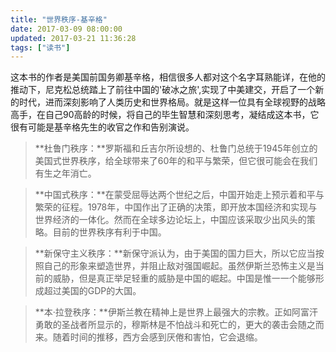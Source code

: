 ```yaml
---
title: "世界秩序-基辛格"
date: 2017-03-09 08:00:00
updated: 2017-03-21 11:36:28
tags: ["读书"]
---
```

这本书的作者是美国前国务卿基辛格，相信很多人都对这个名字耳熟能详，在他的推动下，尼克松总统踏上了前往中国的'破冰之旅',实现了中美建交，开启了一个新的时代，进而深刻影响了人类历史和世界格局。就是这样一位具有全球视野的战略高手，在自己90高龄的时候，将自己的毕生智慧和深刻思考，凝结成这本书，它很有可能是基辛格先生的收官之作和告别演说。

>**杜鲁门秩序：**罗斯福和丘吉尔所设想的、杜鲁门总统于1945年创立的美国式世界秩序，给全球带来了60年的和平与繁荣，但它很可能会在我们有生之年消亡。

>**中国式秩序：**在蒙受屈辱达两个世纪之后，中国开始走上预示着和平与繁荣的征程。1978年，中国作出了正确的决策，即开放本国经济和实现与世界经济的一体化。然而在全球多边论坛上，中国应该采取少出风头的策略。目前的世界秩序有利于中国。

>**新保守主义秩序：**新保守派认为，由于美国的国力巨大，所以它应当按照自己的形象来塑造世界，并阻止敌对强国崛起。虽然伊斯兰恐怖主义是当前的威胁，但是真正举足轻重的威胁是中国的崛起。中国是惟一一个能够形成超过美国的GDP的大国。

>**本·拉登秩序：**伊斯兰教在精神上是世界上最强大的宗教。正如阿富汗勇敢的圣战者所显示的，穆斯林是不怕战斗和死亡的，更大的袭击会随之而来。随着时间的推移，西方会感到厌倦和害怕，它会退缩。

